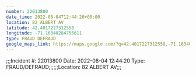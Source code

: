 ```yaml
---
number: 22013800
date_time: 2022-08-04T12:44:20+00:00
location: 82 ALBERT AV
latitude: 42.4017227312558
longitude: -71.16340284755611
type: FRAUD DEFRAUD
google_maps_link: https://maps.google.com/?q=42.4017227312558,-71.16340284755611
---
```


;;;Incident #: 22013800  Date: 2022-08-04 12:44:20   Type: FRAUD/DEFRAUD;;;;;;Location: 82 ALBERT AV;;;
